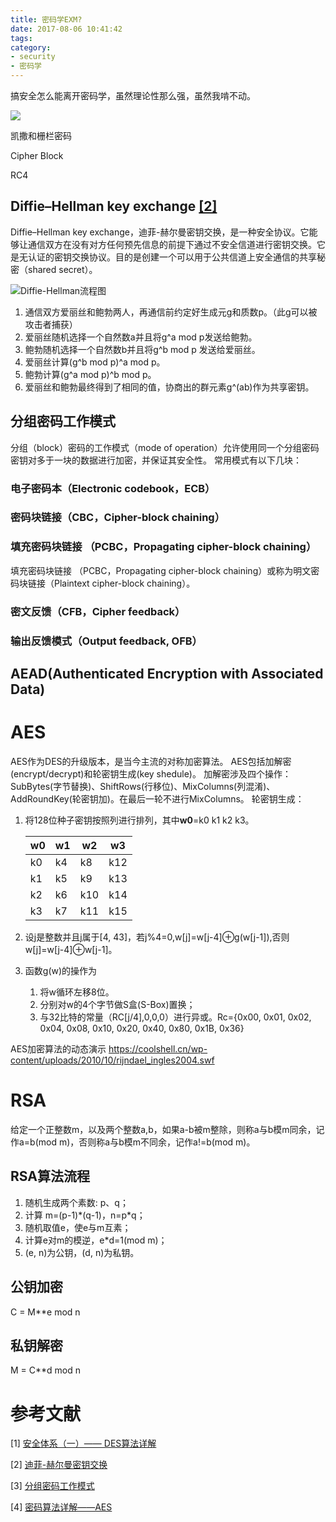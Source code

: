 ```yaml
---
title: 密码学EXM?
date: 2017-08-06 10:41:42
tags:
category:
- security
- 密码学
---
```



搞安全怎么能离开密码学，虽然理论性那么强，虽然我啃不动。
<!-- more -->

![](../密码学EXM/exm.jpg)

凯撒和栅栏密码

Cipher Block



RC4


## Diffie–Hellman key exchange [[2]](https://zh.wikipedia.org/wiki/%E8%BF%AA%E8%8F%B2-%E8%B5%AB%E7%88%BE%E6%9B%BC%E5%AF%86%E9%91%B0%E4%BA%A4%E6%8F%9B)

Diffie–Hellman key exchange，迪菲-赫尔曼密钥交换，是一种安全协议。它能够让通信双方在没有对方任何预先信息的前提下通过不安全信道进行密钥交换。它是无认证的密钥交换协议。目的是创建一个可以用于公共信道上安全通信的共享秘密（shared secret）。

![Diffie-Hellman流程图](../密码学EXM/400px-Diffie-Hellman-Schlüsselaustausch.svg.png)

1. 通信双方爱丽丝和鲍勃两人，再通信前约定好生成元g和质数p。（此g可以被攻击者捕获）
2. 爱丽丝随机选择一个自然数a并且将g^a mod p发送给鲍勃。
3. 鲍勃随机选择一个自然数b并且将g^b mod p 发送给爱丽丝。
4. 爱丽丝计算(g^b mod p)^a mod p。
5. 鲍勃计算(g^a mod p)^b mod p。
6. 爱丽丝和鲍勃最终得到了相同的值，协商出的群元素g^(ab)作为共享密钥。



## 分组密码工作模式

分组（block）密码的工作模式（mode of operation）允许使用同一个分组密码密钥对多于一块的数据进行加密，并保证其安全性。
常用模式有以下几块：

### 电子密码本（Electronic codebook，ECB）

### 密码块链接（CBC，Cipher-block chaining）

### 填充密码块链接 （PCBC，Propagating cipher-block chaining）

填充密码块链接 （PCBC，Propagating cipher-block chaining）或称为明文密码块链接（Plaintext cipher-block chaining）。

### 密文反馈（CFB，Cipher feedback）

### 输出反馈模式（Output feedback, OFB）


## AEAD(Authenticated Encryption with Associated Data)

# AES

AES作为DES的升级版本，是当今主流的对称加密算法。
AES包括加解密(encrypt/decrypt)和轮密钥生成(key shedule)。
加解密涉及四个操作：SubBytes(字节替换)、ShiftRows(行移位)、MixColumns(列混淆)、AddRoundKey(轮密钥加)。在最后一轮不进行MixColumns。
轮密钥生成：

1. 将128位种子密钥按照列进行排列，其中**w0**=k0 k1 k2 k3。
    
    |w0 | w1| w2| w3|
    |-- |--| --| ---|
    |k0 |k4| k8| k12|
    |k1 |k5| k9| k13|
    |k2 |k6| k10| k14|
    |k3 |k7| k11| k15|

2. 设j是整数并且j属于[4, 43]，若j%4=0,w[j]=w[j-4]⊕g(w[j-1]),否则w[j]=w[j-4]⊕w[j-1]。
3. 函数g(w)的操作为
    1. 将w循环左移8位。
    2. 分别对w的4个字节做S盒(S-Box)置换；
    3. 与32比特的常量（RC[j/4],0,0,0）进行异或。Rc={0x00, 0x01, 0x02, 0x04, 0x08, 0x10, 0x20, 0x40, 0x80, 0x1B, 0x36}

AES加密算法的动态演示
<https://coolshell.cn/wp-content/uploads/2010/10/rijndael_ingles2004.swf>

# RSA

给定一个正整数m，以及两个整数a,b，如果a-b被m整除，则称a与b模m同余，记作a=b(mod m)，否则称a与b模m不同余，记作a!=b(mod m)。

## RSA算法流程

1. 随机生成两个素数: p、q；
2. 计算 m=(p-1)\*(q-1)，n=p\*q；
3. 随机取值e，使e与m互素；
4. 计算e对m的模逆，e*d=1(mod m)；
5. (e, n)为公钥，(d, n)为私钥。

## 公钥加密

C = M**e mod n

## 私钥解密

M = C**d mod n



# 参考文献
[1] [安全体系（一）—— DES算法详解](http://www.cnblogs.com/songwenlong/p/5944139.html)

[2] [迪菲-赫尔曼密钥交换](https://zh.wikipedia.org/wiki/%E8%BF%AA%E8%8F%B2-%E8%B5%AB%E7%88%BE%E6%9B%BC%E5%AF%86%E9%91%B0%E4%BA%A4%E6%8F%9B)

[3] [分组密码工作模式](https://zh.wikipedia.org/wiki/%E5%88%86%E7%BB%84%E5%AF%86%E7%A0%81%E5%B7%A5%E4%BD%9C%E6%A8%A1%E5%BC%8F)

[4] [密码算法详解——AES](http://www.cnblogs.com/luop/p/4334160.html)


